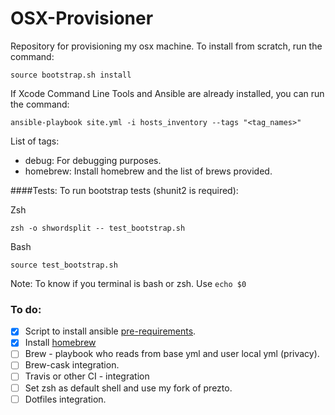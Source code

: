 OSX-Provisioner
===============

Repository for provisioning my osx machine.
To install from scratch, run the command:

    source bootstrap.sh install

If Xcode Command Line Tools and Ansible are already installed, you can run the command:

    ansible-playbook site.yml -i hosts_inventory --tags "<tag_names>"

List of tags:
- debug: For debugging purposes.
- homebrew: Install homebrew and the list of brews provided.

####Tests:
To run bootstrap tests (shunit2 is required):

   Zsh

    zsh -o shwordsplit -- test_bootstrap.sh

   Bash

    source test_bootstrap.sh

Note: To know if you terminal is bash or zsh. Use `echo $0`

### To do:
- [x] Script to install ansible [pre-requirements](https://devopsu.com/guides/ansible-mac-osx.html).
- [x] Install [homebrew](https://github.com/Homebrew/homebrew/wiki/Installation)
- [ ] Brew - playbook who reads from base yml and user local yml (privacy).
- [ ] Brew-cask integration.
- [ ] Travis or other CI - integration
- [ ] Set zsh as default shell and use my fork of prezto.
- [ ] Dotfiles integration.
